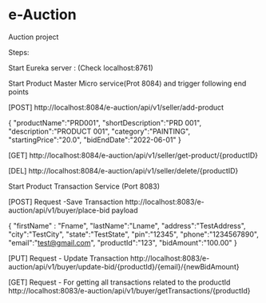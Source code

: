 # e-Auction
Auction project

Steps:

  Start Eureka server : (Check localhost:8761)
  
  Start Product Master Micro service(Prot 8084) and trigger following end points
  
 [POST] http://localhost:8084/e-auction/api/v1/seller/add-product
  
  {
	"productName":"PRD001",
	"shortDescription":"PRD 001",
	"description":"PRODUCT 001",
	"category":"PAINTING",
	"startingPrice":"20.0",
	"bidEndDate":"2022-06-01"
}
  
  [GET] http://localhost:8084/e-auction/api/v1/seller/get-product/{productID}
  
  [DEL] http://localhost:8084/e-auction/api/v1/seller/delete/{productID}
  
 
 Start Product Transaction Service (Port 8083)
 
 [POST] Request -Save Transaction
http://localhost:8083/e-auction/api/v1/buyer/place-bid
payload

{
	"firstName" : "Fname",
	"lastName":"Lname",
	"address":"TestAddress",
	"city":"TestCity",
	"state":"TestState",
	"pin":"12345",
	"phone":"1234567890",
	"email":"test@gmail.com",
	"productId":"123",
	"bidAmount":"100.00"
}

[PUT] Request - Update Transaction
http://localhost:8083/e-auction/api/v1/buyer/update-bid/{productId}/{email}/{newBidAmount}


[GET] Request - For getting all transactions related to the productId
http://localhost:8083/e-auction/api/v1/buyer/getTransactions/{productId}